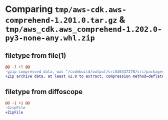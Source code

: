 # Comparing `tmp/aws-cdk.aws-comprehend-1.201.0.tar.gz` & `tmp/aws_cdk.aws_comprehend-1.202.0-py3-none-any.whl.zip`

## filetype from file(1)

```diff
@@ -1 +1 @@
-gzip compressed data, was "/codebuild/output/src536437278/src/packages/@aws-cdk/aws-comprehend/dist/python/aws-cdk.aws-comprehend-1.201.0.tar", last modified: Wed May 10 17:09:01 2023, max compression
+Zip archive data, at least v2.0 to extract, compression method=deflate
```

## filetype from diffoscope

```diff
@@ -1 +1 @@
-GzipFile
+ZipFile
```

